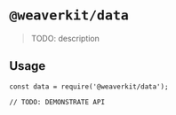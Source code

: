 # `@weaverkit/data`

> TODO: description

## Usage

```
const data = require('@weaverkit/data');

// TODO: DEMONSTRATE API
```
